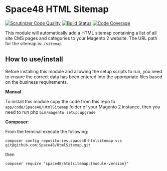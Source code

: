 # Space48 HTML Sitemap
[![Scrutinizer Code Quality](https://scrutinizer-ci.com/g/Space48/HtmlSitemap/badges/quality-score.png?b=master&s=4437ac2fc0e0af2e8fae14884574332081eb37ac)](https://scrutinizer-ci.com/g/Space48/HtmlSitemap/?branch=master)
[![Build Status](https://scrutinizer-ci.com/g/Space48/HtmlSitemap/badges/build.png?b=master&s=eab63e157d603035bded14e5c740493f81a68749)](https://scrutinizer-ci.com/g/Space48/HtmlSitemap/build-status/master)
[![Code Coverage](https://scrutinizer-ci.com/g/Space48/HtmlSitemap/badges/coverage.png?b=master&s=6f045bcb183041e8954b9f9736f6a546f47db66b)](https://scrutinizer-ci.com/g/Space48/HtmlSitemap/?branch=master)

This module will automatically add a HTML sitemap containing a list of all site CMS pages and categories to your Magento 2 website. The URL path for the sitemap is: `/sitemap`


## How to use/install

Before installing this module and allowing the setup scripts to run, you need to ensure the correct data has been entered into the appropriate files based on the business requirements.

**Manual**

To install this module copy the code from this repo to `app/code/Space48/HtmlSitemap` folder of your Magento 2 instance, then you need to run php `bin/magento setup:upgrade`

**Composer**:

From the terminal execute the following:

`composer config repositories.space48-htmlsitemap vcs git@github.com:Space48/HtmlSitemap.git`

then

`composer require "space48/htmlsitemap:{module-version}"`
